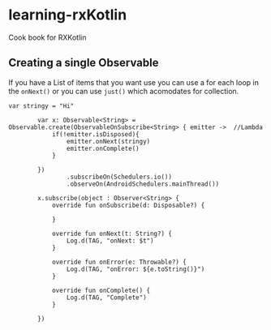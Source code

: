 # learning-rxKotlin
Cook book for RXKotlin


## Creating a single Observable

If you have a List of items that you want use you can use a for each loop in the `onNext()` or you can use `just()` which acomodates for collection.

```
var stringy = "Hi"

        var x: Observable<String> = Observable.create(ObservableOnSubscribe<String> { emitter ->  //Lambda
            if(!emitter.isDisposed){
                emitter.onNext(stringy)
                emitter.onComplete()
            }

        })
                .subscribeOn(Schedulers.io())
                .observeOn(AndroidSchedulers.mainThread())

        x.subscribe(object : Observer<String> {
            override fun onSubscribe(d: Disposable?) {

            }

            override fun onNext(t: String?) {
                Log.d(TAG, "onNext: $t")
            }

            override fun onError(e: Throwable?) {
                Log.d(TAG, "onError: ${e.toString()}")
            }

            override fun onComplete() {
                Log.d(TAG, "Complete")
            }

        })
        
```
